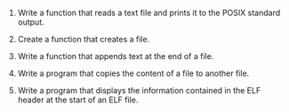 1. Write a function that reads a text file and prints it to the POSIX standard output.

2. Create a function that creates a file.

3. Write a function that appends text at the end of a file.

4. Write a program that copies the content of a file to another file.

5. Write a program that displays the information contained in the ELF header at the start of an ELF file.
